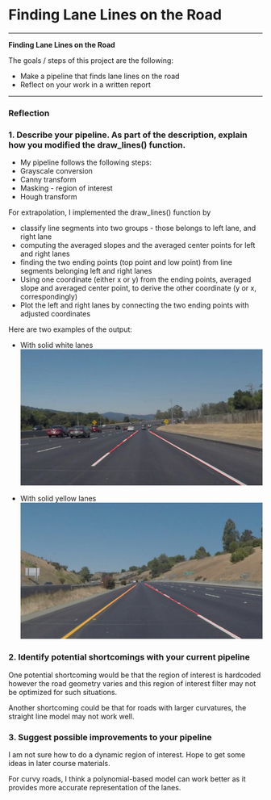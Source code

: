 # **Finding Lane Lines on the Road** 


---

**Finding Lane Lines on the Road**

The goals / steps of this project are the following:
* Make a pipeline that finds lane lines on the road
* Reflect on your work in a written report


---

### Reflection

### 1. Describe your pipeline. As part of the description, explain how you modified the draw_lines() function.

* My pipeline follows the following steps:
* Grayscale conversion
* Canny transform
* Masking - region of interest
* Hough transform

For extrapolation, I implemented the draw_lines() function by 
* classify line segments into two groups - those belongs to left lane, and right lane
* computing the averaged slopes and the averaged center points for left and right lanes
* finding the two ending points (top point and low point) from line segments belonging left and right lanes
* Using one coordinate (either x or y) from the ending points, averaged slope and averaged center point, to derive the other coordinate (y or x, correspondingly)
* Plot the left and right lanes by connecting the two ending points with adjusted coordinates 

Here are two examples of the output:
* With solid white lanes
![With solid while lanes](./test_images/output_solidWhiteCurve.jpg)

* With solid yellow lanes
![With Solid Yellow Lanes](./test_images/output_solidYellowCurve2.jpg)


### 2. Identify potential shortcomings with your current pipeline


One potential shortcoming would be that the region of interest is hardcoded however the road geometry varies and this region of interest filter may not be optimized for such situations.

Another shortcoming could be that for roads with larger curvatures, the straight line model may not work well.


### 3. Suggest possible improvements to your pipeline

I am not sure how to do a dynamic region of interest. Hope to get some ideas in later course materials.

For curvy roads, I think a polynomial-based model can work better as it provides more accurate representation of the lanes.
